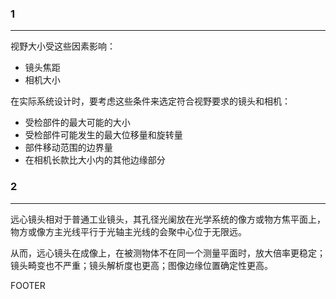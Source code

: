### 1

___

视野大小受这些因素影响：

- 镜头焦距
- 相机大小

在实际系统设计时，要考虑这些条件来选定符合视野要求的镜头和相机：

- 受检部件的最大可能的大小
- 受检部件可能发生的最大位移量和旋转量
- 部件移动范围的边界量
- 在相机长款比大小内的其他边缘部分

### 2

___

远心镜头相对于普通工业镜头，其孔径光阑放在光学系统的像方或物方焦平面上，物方或像方主光线平行于光轴主光线的会聚中心位于无限远。

从而，远心镜头在成像上，在被测物体不在同一个测量平面时，放大倍率更稳定；镜头畸变也不严重；镜头解析度也更高；图像边缘位置确定性更高。



































FOOTER